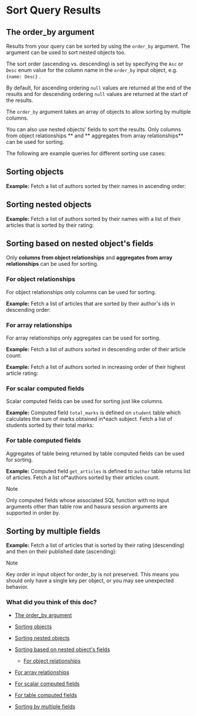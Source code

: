 # Sort Query Results

## The order_by argument​

Results from your query can be sorted by using the `order_by` argument. The argument can be used to sort nested objects
too.

The sort order (ascending vs. descending) is set by specifying the `Asc` or `Desc` enum value for the column name in the `order_by` input object, e.g. `{name: Desc}` .

By default, for ascending ordering `null` values are returned at the end of the results and for descending ordering `null` values are returned at the start of the results.

The `order_by` argument takes an array of objects to allow sorting by multiple columns.

You can also use nested objects' fields to sort the results. Only columns from object relationships ** and ** aggregates
from array relationships** can be used for sorting.

The following are example queries for different sorting use cases:

## Sorting objects​

 **Example:** Fetch a list of authors sorted by their names in ascending order:

## Sorting nested objects​

 **Example:** Fetch a list of authors sorted by their names with a list of their articles that is sorted by their rating:

## Sorting based on nested object's fields​

Only **columns from object relationships** and **aggregates from array relationships** can be used for sorting.

### For object relationships​

For object relationships only columns can be used for sorting.

 **Example:** Fetch a list of articles that are sorted by their author's ids in descending order:

### For array relationships​

For array relationships only aggregates can be used for sorting.

 **Example:** Fetch a list of authors sorted in descending order of their article count:

 **Example:** Fetch a list of authors sorted in increasing order of their highest article rating:

### For scalar computed fields​

Scalar computed fields can be used for sorting just like columns.

 **Example:** Computed field `total_marks` is defined on `student` table which calculates the sum of marks obtained in*each subject. Fetch a list of students sorted by their total marks:

### For table computed fields​

Aggregates of table being returned by table computed fields can be used for sorting.

 **Example:** Computed field `get_articles` is defined to `author` table returns list of articles. Fetch a list of*authors sorted by their articles count.

Note

Only computed fields whose associated SQL function with no input arguments other than table row and hasura session
arguments are supported in order by.

## Sorting by multiple fields​

 **Example:** Fetch a list of articles that is sorted by their rating (descending) and then on their published date
(ascending):

Note

Key order in input object for order_by is not preserved. This means you should only have a single key per object, or you
may see unexpected behavior.

### What did you think of this doc?

- [ The order_by argument ](https://hasura.io/docs/3.0/graphql-api/queries/sorting/#the-order_by-argument)
- [ Sorting objects ](https://hasura.io/docs/3.0/graphql-api/queries/sorting/#sorting-objects)
- [ Sorting nested objects ](https://hasura.io/docs/3.0/graphql-api/queries/sorting/#pg-nested-sort)
- [ Sorting based on nested object's fields ](https://hasura.io/docs/3.0/graphql-api/queries/sorting/#sorting-based-on-nested-objects-fields)
    - [ For object relationships ](https://hasura.io/docs/3.0/graphql-api/queries/sorting/#for-object-relationships)

- [ For array relationships ](https://hasura.io/docs/3.0/graphql-api/queries/sorting/#for-array-relationships)

- [ For scalar computed fields ](https://hasura.io/docs/3.0/graphql-api/queries/sorting/#for-scalar-computed-fields)

- [ For table computed fields ](https://hasura.io/docs/3.0/graphql-api/queries/sorting/#for-table-computed-fields)
- [ Sorting by multiple fields ](https://hasura.io/docs/3.0/graphql-api/queries/sorting/#sorting-by-multiple-fields)
